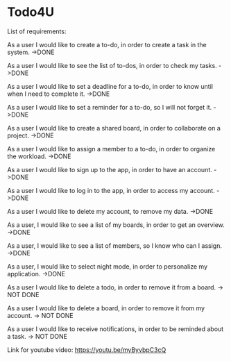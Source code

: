 # Todo4U
List of requirements:

As a user I would like to create a to-do, in order to create a task in the system. ->DONE

As a user I would like to see the list of to-dos, in order to check my tasks. ->DONE

As a user I would like to set a deadline for a to-do, in order to know until when I need to complete it. ->DONE

As a user I would like to set a reminder for a to-do, so I will not forget it.  ->DONE

As a user I would like to create a shared board, in order to collaborate on a project. ->DONE

As a user I would like to assign a member to a to-do, in order to organize the workload. ->DONE

As a user I would like to sign up to the app, in order to have an account. ->DONE

As a user I would like to log in to the app, in order to access my account. ->DONE

As a user I would like to delete my account, to remove my data. ->DONE

As a user, I would like to see a list of my boards, in order to get an overview. ->DONE

As a user, I would like to see a list of members, so I know who can I assign. ->DONE

As a user, I would like to select night mode, in order to personalize my application. ->DONE

As a user I would like to delete a todo, in order to remove it from a board. -> NOT DONE

As a user I would like to delete a board, in order to remove it from my account. -> NOT DONE

As a user I would like to receive notifications, in order to be reminded about a task. -> NOT DONE


Link for youtube video:  https://youtu.be/myByvbpC3cQ
